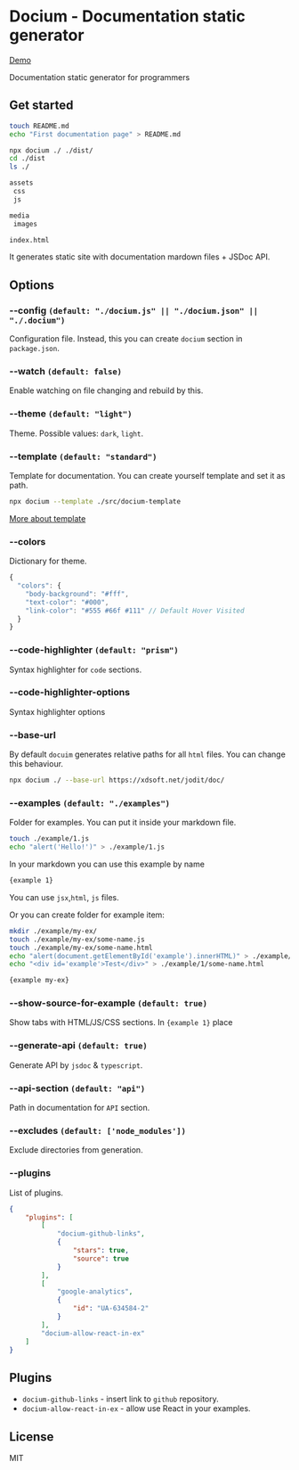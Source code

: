 # Docium - Documentation static generator

[Demo](https://xdsoft.net/jodit/doc/)

Documentation static generator for programmers

## Get started

```bash
touch README.md
echo "First documentation page" > README.md
```

```bash
npx docium ./ ./dist/
cd ./dist
ls ./
```

```bash
assets
 css
 js

media
 images

index.html
```

It generates static site with documentation mardown files + JSDoc API.

## Options

### --config `(default: "./docium.js" || "./docium.json" || "./.docium")`

Configuration file. Instead, this you can create `docium` section in `package.json`.

### --watch `(default: false)`

Enable watching on file changing and rebuild by this.

### --theme `(default: "light")`

Theme. Possible values: `dark`, `light`.

### --template `(default: "standard")`

Template for documentation. You can create yourself template and set it as path.

```bash
npx docium --template ./src/docium-template
```

[More about template](docs/template.md)

### --colors

Dictionary for theme.

```js
{
  "colors": {
    "body-background": "#fff",
    "text-color": "#000",
    "link-color": "#555 #66f #111" // Default Hover Visited
  }
}
```

### --code-highlighter `(default: "prism")`

Syntax highlighter for `code` sections.

### --code-highlighter-options

Syntax highlighter options

### --base-url

By default `docuim` generates relative paths for all `html` files. You can change this behaviour.

```bash
npx docium ./ --base-url https://xdsoft.net/jodit/doc/
```

### --examples `(default: "./examples")`

Folder for examples. You can put it inside your markdown file.

```bash
touch ./example/1.js
echo "alert('Hello!')" > ./example/1.js
```

In your markdown you can use this example by name

```md
{example 1}
```

You can use `jsx`,`html`, `js` files.

Or you can create folder for example item:

```bash
mkdir ./example/my-ex/
touch ./example/my-ex/some-name.js
touch ./example/my-ex/some-name.html
echo "alert(document.getElementById('example').innerHTML)" > ./example/1/some-name.js
echo "<div id='example'>Test</div>" > ./example/1/some-name.html
```

```md
{example my-ex}
```

### --show-source-for-example `(default: true)`

Show tabs with HTML/JS/CSS sections. In `{example 1}` place

### --generate-api `(default: true)`

Generate API by `jsdoc` & `typescript`.

### --api-section `(default: "api")`

Path in documentation for `API` section.

### --excludes `(default: ['node_modules'])`

Exclude directories from generation.

### --plugins

List of plugins.

```json
{
	"plugins": [
		[
			"docium-github-links",
			{
				"stars": true,
				"source": true
			}
		],
		[
			"google-analytics",
			{
				"id": "UA-634584-2"
			}
		],
		"docium-allow-react-in-ex"
	]
}
```

## Plugins

-   `docium-github-links` - insert link to `github` repository.
-   `docium-allow-react-in-ex` - allow use React in your examples.

## License

MIT
